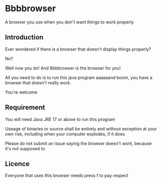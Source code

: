 # Bbbbrowser
A browser you use when you don't want things to work properly

## Introduction
Ever wondered if there is a browser that doesn't display things properly?

No?

Well now you do! And Bbbbrowser is the browser for you!

All you need to do is to run this java program aaaaaand boom, you have a browser that doesn't really work.

You're welcome

## Requirement
You will need Java JRE 17 or above to run this program

Useage of binaries or source shall be entirely and without exception at your own risk, including when your computer explodes, if it does

Please do not submit an issue saying the browser doesn't work, because it's not supposed to

## Licence
Everyone that uses this browser needs press f to pay respect
